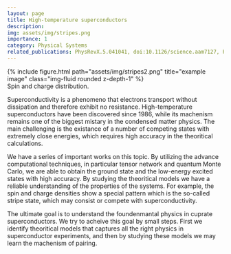 ```yaml
---
layout: page
title: High-temperature superconductors
description: 
img: assets/img/stripes.png
importance: 1
category: Physical Systems
related_publications: PhysRevX.5.041041, doi:10.1126/science.aam7127, PhysRevB.102.041106, PhysRevX.10.031016
---
```


<div class="row">
    <div class="col-sm mt-3 mt-md-0">
        {% include figure.html path="assets/img/stripes2.png" title="example image" class="img-fluid rounded z-depth-1" %}
    </div>
</div>
<div class="caption">
    Spin and charge distribution.
</div>

Superconductivity is a phenomeno that electrons transport without dissipation and therefore exhibit no resistance. 
High-temperature superconductors have been discovered since 1986, while its machenism remains one of the biggest mistary in the condensed matter physics.
The main challenging is the existance of a number of competing states with extremely close energies, which requires high accuracy in the theoritical calculations.

We have a series of important works on this topic. By utilizing the advance computational techniques, in particular tensor network and quantum Monte Carlo, we are able to obtain the ground state and the low-energy excited states with high accuracy. By studying the theoritical models we have a reliable understanding of the properties of the systems. For example, the spin and charge densities show a special pattern which is the so-called stripe state, which may consist or compete with superconductivity.

The ultimate goal is to understand the foundenmantal physics in cuprate superconductors. We try to acheive this goal by small steps. First we identify theoritical models that captures all the right physics in superconductor experiments, and then by studying these models we may learn the machenism of pairing.

